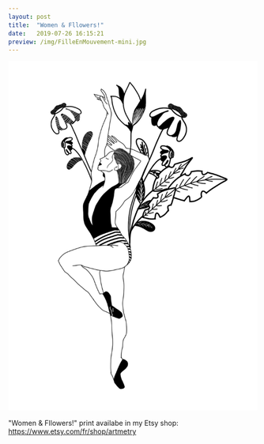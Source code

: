```yaml
---
layout: post
title:  "Women & Fllowers!"
date:   2019-07-26 16:15:21
preview: /img/FilleEnMouvement-mini.jpg
---
```


![Picture 1](/img/FilleEnMouvement-mini.jpg)


"Women & Fllowers!" print availabe in my Etsy shop: https://www.etsy.com/fr/shop/artmetry
